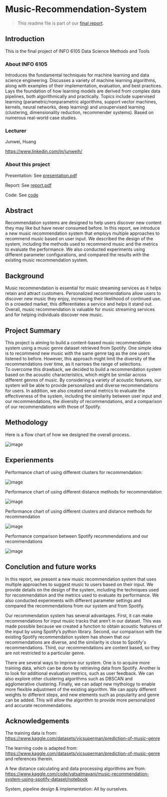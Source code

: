 # Music-Recommendation-System

> This readme file is part of our [final report](https://github.com/qren0neu/Music-Recommendation-System/blob/main/report.pdf).

## Introduction

This is the final project of INFO 6105 Data Science Methods and Tools

### About INFO 6105

Introduces the fundamental techniques for machine learning and data science engineering. Discusses a variety of machine learning algorithms, along with examples of their implementation, evaluation, and best practices. Lays the foundation of how learning models are derived from complex data pipelines, both algorithmically and practically. Topics include supervised learning (parametric/nonparametric algorithms, support vector machines, kernels, neural networks, deep learning) and unsupervised learning (clustering, dimensionality reduction, recommender systems). Based on numerous real-world case studies.

### Lecturer

Junwei, Huang

https://www.linkedin.com/in/junweih/

### About this project

Presentation: See [presentation.pdf](https://github.com/qren0neu/Music-Recommendation-System/blob/main/Presentation.pdf)

Report: See [report.pdf](https://github.com/qren0neu/Music-Recommendation-System/blob/main/report.pdf)

Code: See [code](https://github.com/qren0neu/Music-Recommendation-System/tree/main/Music%20Recommendation%20System/code)

## Abstract

Recommendation systems are designed to help users discover new content they may like but have never consumed before. In this report, we introduce a new music recommendation system that employs multiple approaches to recommend music based on user input. We described the design of the system, including the methods used to recommend music and the metrics to evaluate the performance. We also conducted experiments using different parameter configurations, and compared the results with the existing music recommendation system.

## Background

Music recommendation is essential for music streaming services as it helps retain and attract customers. Personalized recommendations allow users to discover new music they enjoy, increasing their likelihood of continued use. In a crowded market, this differentiates a service and helps it stand out. Overall, music recommendation is valuable for music streaming services and for helping individuals discover new music.

## Project Summary

This project is aiming to build a content-based music recommendation system using a music genre dataset retrieved from Spotify. One simple idea is to recommend new music with the same genre tag as the one users listened to before. However, this approach might limit the diversity of the recommendations over time, as it narrows the range of selections.  
To overcome this drawback, we decided to build a recommendation system based on the acoustic characteristics, which might be similar across different genres of music. By considering a variety of acoustic features, our system will be able to provide personalized and diverse recommendations for users. 
In addition, we also created serval metrics to evaluate the effectiveness of the system, including the similarity between user input and our recommendations, the diversity of recommendations, and a comparison of our recommendations with those of Spotify.  

## Methodology

Here is a flow chart of how we designed the overall process.

![image](https://user-images.githubusercontent.com/110271091/217938882-8c274d0b-3746-42ee-ac4b-8ceefc9e069b.png)


## Experienments

Performance chart of using different clusters for recommendation:

<img alt="image" src="https://user-images.githubusercontent.com/110271091/217938120-0a437cc0-fcbe-41d7-b4d5-680f6a24b36b.png">

Performance chart of using different distance methods for recommendation

<img alt="image" src="https://user-images.githubusercontent.com/110271091/217938177-eb28cfeb-a58e-4ce8-883f-2ce1fdf935cc.png">

Performance chart of using different clusters and distance methods for recommendation

<img alt="image" src="https://user-images.githubusercontent.com/110271091/217938330-c9b623a0-3515-4e8f-a91c-7a8467d75a21.png">

Performance comparison between Spotify recommendations and our recommendations

<img alt="image" src="https://user-images.githubusercontent.com/110271091/217938387-a8f3b86c-928b-47d7-8390-5451ec69dc8d.png">

## Conclution and future works

In this report, we present a new music recommendation system that uses multiple approaches to suggest music to users based on their input. We provide details on the design of the system, including the techniques used for recommendation and the metrics used to evaluate its performance. We also conducted experiments with different parameter settings and compared the recommendations from our system and from Spotify.

Our recommendation system has several advantages. First, it can make recommendations for input music tracks that aren’t in our dataset. This was made possible because we created a function to obtain acoustic features of the input by using Spotify’s python library. Second, our comparison with the existing Spotify recommendation system has shown that our recommendations are diverse, and the similarity is close to Spotify's recommendations. Third, our recommendations are content based, so they are not restricted to a particular genre.

There are several ways to improve our system. One is to acquire more training data, which can be done by retrieving data from Spotify. Another is to look for additional evaluation metrics, such as user feedback. We can also explore other clustering algorithms such as DBSCAN and agglomerative clustering. Finally, we can adapt new mythology to enable more flexible adjustment of the existing algorithm. We can apply different weights to different steps, and new elements such as popularity and genre can be added. This will allow the algorithm to provide more personalized and accurate recommendations.

## Acknowledgements

The training data is from: https://www.kaggle.com/datasets/vicsuperman/prediction-of-music-genre

The learning code is adapted from: https://www.kaggle.com/datasets/vicsuperman/prediction-of-music-genre and references therein. 

A few distance calculating and data processing algorithms are from: https://www.kaggle.com/code/vatsalmavani/music-recommendation-system-using-spotify-dataset/notebook

System, pipeline design & implementation: All by ourselves.
